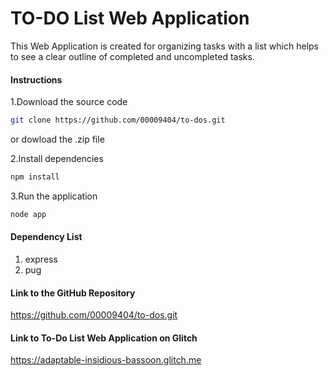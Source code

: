 # TO-DO List Web Application

This Web Application is created for organizing tasks with a list which helps to see a clear outline of completed and uncompleted tasks.

#### Instructions
1.Download the source code

```bash
git clone https://github.com/00009404/to-dos.git
```
or dowload the .zip file

2.Install dependencies
```bash
npm install
```

3.Run the application
```bash
node app
```

#### Dependency List
1. express
2. pug

#### Link to the GitHub Repository
https://github.com/00009404/to-dos.git

#### Link to To-Do List Web Application on Glitch
https://adaptable-insidious-bassoon.glitch.me